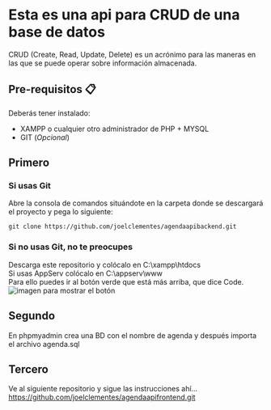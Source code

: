 # Esta es una api para CRUD de una base de datos
CRUD (Create, Read, Update, Delete) es un acrónimo para las maneras en las que se puede operar sobre información almacenada. 

## Pre-requisitos 📋
Deberás tener instalado:
* XAMPP o cualquier otro administrador de PHP + MYSQL
* GIT (_Opcional_)

## Primero 

### Si usas Git
Abre la consola de comandos situándote en la carpeta donde se descargará el proyecto y pega lo siguiente:
```
git clone https://github.com/joelclementes/agendaapibackend.git
```

### Si no usas Git, no te preocupes
Descarga este repositorio y colócalo en C:\xampp\htdocs\
Si usas AppServ colócalo en C:\appserv\www\
Para ello puedes ir al botón verde que está más arriba, que dice Code.
![imagen para mostrar el botón](https://cpb-us-e1.wpmucdn.com/sites.northwestern.edu/dist/b/3044/files/2021/05/github.png)

## Segundo
En phpmyadmin crea una BD con el nombre de agenda y después importa el archivo agenda.sql
## Tercero
Ve al siguiente repositorio y sigue las instrucciones ahí... https://github.com/joelclementes/agendaapifrontend.git

